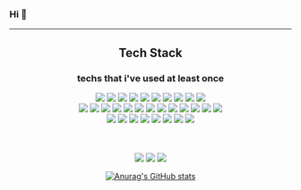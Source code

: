 ### Hi 👋
<hr>
<div align=center>
  <h2> Tech Stack</h2>
  <h3> techs that i've used at least once</h3>

  <img src="https://img.shields.io/badge/C-A8B9CC?style=flat-square&logo=C&logoColor=white"/>
  <img src="https://img.shields.io/badge/CPP-00599C?style=flat-square&logo=C%2B%2B&logoColor=white"/>
  <img src="https://img.shields.io/badge/Python-3776AB?style=flat-square&logo=Python&logoColor=white"/>
  <img src="https://img.shields.io/badge/Spring-6DB33F?style=flat-square&logo=Spring&logoColor=white"/>
  <img src="https://img.shields.io/badge/SpringBoot-6DB33F?style=flat-square&logo=SpringBoot&logoColor=white"/>
  <img src="https://img.shields.io/badge/Java-007396?style=flat-square&logo=Java&logoColor=white"/>
  <img src="https://img.shields.io/badge/OpenGL-5586A4?style=flat-square&logo=OpenGL&logoColor=white
  <img src="https://img.shields.io/badge/MySQL-4479A1?style=flat-square&logo=MySQL&logoColor=white"/>
  <img src="https://img.shields.io/badge/MongoDB-47A248?style=flat-square&logo=MongoDB&logoColor=white"/>
  <img src="https://img.shields.io/badge/RaspberryPi-A22846?style=flat-square&logo=RaspberryPi&logoColor=white"/>
  <img src="https://img.shields.io/badge/Arduino-00979D?style=flat-square&logo=Arduino&logoColor=white"/>
  <br>
  <img src="https://img.shields.io/badge/PHP-777BB4?style=flat-square&logo=PHP&logoColor=white"/>
  <img src="https://img.shields.io/badge/HTML5-E34F26?style=flat-square&logo=HTML5&logoColor=white"/>
  <img src="https://img.shields.io/badge/CSS3-1572B6?style=flat-square&logo=CSS3&logoColor=white"/>
  <img src="https://img.shields.io/badge/Jquery-0769AD?style=flat-square&logo=jQuery&logoColor=white"/>
  <img src="https://img.shields.io/badge/JavaScript-F7DF1E?style=flat-square&logo=JavaScript&logoColor=white"/>
  <img src="https://img.shields.io/badge/Chart.js-FF6384?style=flat-square&logo=Chart.js&logoColor=white"/>
  <img src="https://img.shields.io/badge/D3.js-F9A03C?style=flat-square&logo=D3.js&logoColor=white"/>
  <img src="https://img.shields.io/badge/Vue.js-4FC08D?style=flat-square&logo=Vue.js&logoColor=white"/>
  <img src="https://img.shields.io/badge/Node.js-339933?style=flat-square&logo=Node.js&logoColor=white"/>
  <img src="https://img.shields.io/badge/Django-092E20?style=flat-square&logo=Django&logoColor=white"/>
  <img src="https://img.shields.io/badge/Flask-000000?style=flat-square&logo=Flask&logoColor=white"/>
  <img src="https://img.shields.io/badge/XAMPP-FB7A24?style=flat-square&logo=XAMPP&logoColor=white"/>
  <img src="https://img.shields.io/badge/ApacheTomcat-F8DC75?style=flat-square&logo=ApacheTomcat&logoColor=white"/>
  <br>
  <img src="https://img.shields.io/badge/VisualStudio-5C2D91?style=flat-square&logo=VisualStudio&logoColor=white"/>
  <img src="https://img.shields.io/badge/VisualStudioCode-007ACC?style=flat-square&logo=VisualStudioCode&logoColor=white"/>
  <img src="https://img.shields.io/badge/EclipseIDE-2C2255?style=flat-square&logo=EclipseIDE&logoColor=white"/>
  <img src="https://img.shields.io/badge/PyCharm-000000?style=flat-square&logo=PyCharm&logoColor=white"/>
  <img src="https://img.shields.io/badge/Vim-019733?style=flat-square&logo=Vim&logoColor=white"/>
  <img src="https://img.shields.io/badge/Linux-FCC624?style=flat-square&logo=Linux&logoColor=white"/>
  <img src="https://img.shields.io/badge/Ubuntu-E95420?style=flat-square&logo=Ubuntu&logoColor=white"/>
  <img src="https://img.shields.io/badge/CentOS-262577?style=flat-square&logo=CentOS&logoColor=white"/>                                                                           
</div>
<div align=center>
  <br>                                                                                        
  <br>                                             
  <br>
  <img src="https://img.shields.io/badge/C-A8B9CC?style=flat-square&logo=C&logoColor=white"/>
  <img src="https://img.shields.io/badge/C-A8B9CC?style=flat-square&logo=C&logoColor=white"/>                                                                                       <img src="https://img.shields.io/badge/C-A8B9CC?style=flat-square&logo=C&logoColor=white"/> 
</div>
<div align=center>
  
  [![Anurag's GitHub stats](https://github-readme-stats.vercel.app/api?username=jbhongg&show_icons=true&theme=radical)](https://github.com/anuraghazra/github-readme-stats)
</div>
